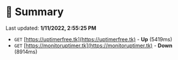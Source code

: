 # 📖 Summary
Last updated: **1/11/2022, 2:55:25 PM**

- `GET` [https://uptimerfree.tk](https://uptimerfree.tk) - **Up** (5419ms)
- `GET` [https://monitoruptimer.tk](https://monitoruptimer.tk) - **Down** (8914ms)
